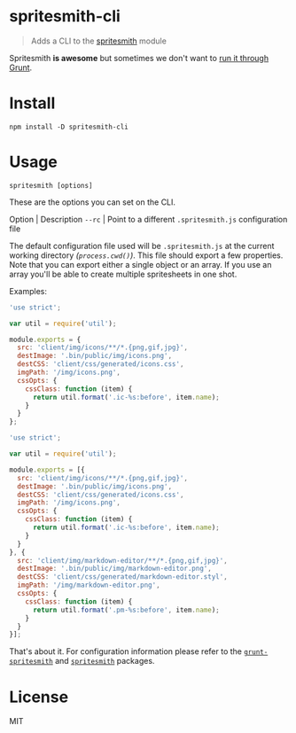 # spritesmith-cli

> Adds a CLI to the [spritesmith][1] module

Spritesmith **is awesome** but sometimes we don't want to [run it through Grunt][2].

# Install

```shell
npm install -D spritesmith-cli
```

# Usage

```shell
spritesmith [options]
```

These are the options you can set on the CLI.

Option | Description
`--rc` | Point to a different `.spritesmith.js` configuration file

The default configuration file used will be `.spritesmith.js` at the current working directory _(`process.cwd()`)_. This file should export a few properties. Note that you can export either a single object or an array. If you use an array you'll be able to create multiple spritesheets in one shot.

Examples:

```js
'use strict';

var util = require('util');

module.exports = {
  src: 'client/img/icons/**/*.{png,gif,jpg}',
  destImage: '.bin/public/img/icons.png',
  destCSS: 'client/css/generated/icons.css',
  imgPath: '/img/icons.png',
  cssOpts: {
    cssClass: function (item) {
      return util.format('.ic-%s:before', item.name);
    }
  }
};
```

```js
'use strict';

var util = require('util');

module.exports = [{
  src: 'client/img/icons/**/*.{png,gif,jpg}',
  destImage: '.bin/public/img/icons.png',
  destCSS: 'client/css/generated/icons.css',
  imgPath: '/img/icons.png',
  cssOpts: {
    cssClass: function (item) {
      return util.format('.ic-%s:before', item.name);
    }
  }
}, {
  src: 'client/img/markdown-editor/**/*.{png,gif,jpg}',
  destImage: '.bin/public/img/markdown-editor.png',
  destCSS: 'client/css/generated/markdown-editor.styl',
  imgPath: '/img/markdown-editor.png',
  cssOpts: {
    cssClass: function (item) {
      return util.format('.pm-%s:before', item.name);
    }
  }
}];
```

That's about it. For configuration information please refer to the [`grunt-spritesmith`][2] and [`spritesmith`][1] packages.

# License

MIT


[1]: https://github.com/Ensighten/spritesmith
[2]: https://github.com/Ensighten/grunt-spritesmith
